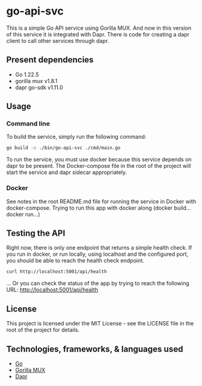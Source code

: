 # go-api-svc

This is a simple Go API service using Gorilla MUX.
And now in this version of this service it is integrated with Dapr. There is code for creating a dapr client to call other services through dapr.

## Present dependencies

- Go 1.22.5
- gorilla mux v1.8.1
- dapr go-sdk v1.11.0

## Usage

### Command line

To build the service, simply run the following command:

```bash
go build -o ./bin/go-api-svc ./cmd/main.go
```

To run the service, you must use docker because this service depends on dapr to be present. The Docker-compose file in the root of the project will start the service and dapr sidecar appropriately.

### Docker

See notes in the root README.md file for running the service in Docker with docker-compose. Trying to run this app with docker along (docker build... docker run...)

## Testing the API

Right now, there is only one endpoint that returns a simple health check. If you run in docker, or run locally, using localhost and the configured port, you should be able to reach the health check endpoint.

```bash
curl http://localhost:5001/api/health
```

... Or you can check the status of the app by trying to reach the following URL: <http://localhost:5001/api/health>

## License

This project is licensed under the MIT License - see the LICENSE file in the root of the project for details.

## Technologies, frameworks, & languages used

- [Go](https://golang.org/)
- [Gorilla MUX](https://github.com/gorilla/mux)
- [Dapr](https://dapr.io/)